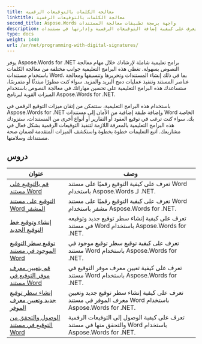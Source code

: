 ```yaml
---
title: معالجة الكلمات بالتوقيعات الرقمية
linktitle: معالجة الكلمات بالتوقيعات الرقمية
second_title: Aspose.Words واجهة برمجة تطبيقات معالجة المستندات
description: تعرف على كيفية إضافة التوقيعات الرقمية وإدارتها في مستندات Word باستخدام Aspose.Words for .NET. ترشدك البرامج التعليمية خلال خطوات إنشاء التوقيعات الرقمية وإضافتها إلى مستنداتك.
type: docs
weight: 1440
url: /ar/net/programming-with-digital-signatures/
---
```

يوفر Aspose.Words for .NET برامج تعليمية شاملة لإرشادك خلال مهام معالجة النصوص بسهولة. تغطي هذه البرامج التعليمية جوانب مختلفة من معالجة الكلمات باستخدام مستندات Word، بما في ذلك إنشاء المستندات وتحريرها وتنسيقها ومعالجة عناصر المستند وتنفيذ عمليات دمج البريد والمزيد. سواء كنت مطورًا مبتدئًا أو متمرسًا، ستساعدك هذه البرامج التعليمية على تحسين مهاراتك في معالجة النصوص باستخدام الميزات القوية لبرنامج Aspose.Words for .NET.

باستخدام هذه البرامج التعليمية، ستتمكن من إتقان ميزات التوقيع الرقمي في Aspose.Words for .NET وإضافة طبقة إضافية من الأمان إلى مستندات Word الخاصة بك. سواء كنت ترغب في توقيع العقود أو التقارير أو أنواع أخرى من المستندات، ستزودك هذه البرامج التعليمية بالمعرفة اللازمة لتنفيذ التوقيعات الرقمية بشكل فعال في مشاريعك. اتبع التعليمات خطوة بخطوة واستكشف الميزات المتقدمة لضمان صحة مستنداتك وسلامتها.

 ## دروس
| عنوان | وصف |
| --- | --- |
| [قم بالتوقيع على مستند Word](./sign-document/) | تعرف على كيفية التوقيع رقميًا على مستند Word باستخدام Aspose.Words لـ .NET. |
| [التوقيع على مستند Word المشفر](./signing-encrypted-document/) | تعرف على كيفية التوقيع رقميًا على مستند Word مشفر باستخدام Aspose.Words for .NET. |
| [إنشاء وتوقيع خط التوقيع الجديد](./creating-and-signing-new-signature-line/) | تعرف على كيفية إنشاء سطر توقيع جديد وتوقيعه في مستند Word باستخدام Aspose.Words for .NET. |
| [توقيع سطر التوقيع الموجود في مستند Word](./signing-existing-signature-line/) | تعرف على كيفية توقيع سطر توقيع موجود في مستند Word باستخدام Aspose.Words for .NET. |
| [قم بتعيين معرف موفر التوقيع في مستند Word](./set-signature-provider-id/) | تعرف على كيفية تعيين معرف موفر التوقيع في مستند Word باستخدام Aspose.Words for .NET. |
| [إنشاء سطر توقيع جديد وتعيين معرف الموفر](./create-new-signature-line-and-set-provider-id/) | تعرف على كيفية إنشاء سطر توقيع جديد وتعيين معرف الموفر في مستند Word باستخدام Aspose.Words for .NET. |
| [الوصول والتحقق من التوقيع في مستند Word](./access-and-verify-signature/) | تعرف على كيفية الوصول إلى التوقيعات الرقمية والتحقق منها في مستند Word باستخدام Aspose.Words for .NET. |